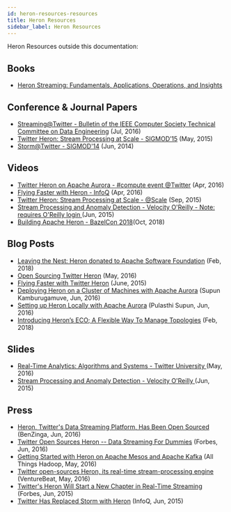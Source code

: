```yaml
---
id: heron-resources-resources
title: Heron Resources
sidebar_label: Heron Resources
---
```

<!--
    Licensed to the Apache Software Foundation (ASF) under one
    or more contributor license agreements.  See the NOTICE file
    distributed with this work for additional information
    regarding copyright ownership.  The ASF licenses this file
    to you under the Apache License, Version 2.0 (the
    "License"); you may not use this file except in compliance
    with the License.  You may obtain a copy of the License at
      http://www.apache.org/licenses/LICENSE-2.0
    Unless required by applicable law or agreed to in writing,
    software distributed under the License is distributed on an
    "AS IS" BASIS, WITHOUT WARRANTIES OR CONDITIONS OF ANY
    KIND, either express or implied.  See the License for the
    specific language governing permissions and limitations
    under the License.
-->

Heron Resources outside this documentation:

## Books

* [Heron Streaming: Fundamentals, Applications, Operations, and Insights](https://www.springer.com/us/book/9783030600938)

## Conference & Journal Papers

* [Streaming@Twitter - Bulletin of the IEEE Computer Society Technical Committee on Data Engineering](http://sites.computer.org/debull/A15dec/p15.pdf) (Jul, 2016)
* [Twitter Heron: Stream Processing at
  Scale - SIGMOD’15](http://dl.acm.org/citation.cfm?id=2742788) (May, 2015)
* [Storm@Twitter - SIGMOD'14](http://dl.acm.org/citation.cfm?id=2595641) (Jun, 2014)

## Videos

* [Twitter Heron on Apache Aurora - #compute event @Twitter](https://m.youtube.com/watch?v=ua0ufmr9sQI&feature=youtu.be) (Apr, 2016)
* [Flying Faster with Heron - InfoQ](http://www.infoq.com/presentations/twitter-heron) (Apr, 2016)
* [Twitter Heron: Stream Processing at
  Scale - @Scale](https://www.youtube.com/watch?v=pUaFOuGgmco) (Sep, 2015)
* [Stream Processing and Anomaly Detection - Velocity O'Reilly - Note: requires O'Reilly login ](
https://player.oreilly.com/videos/9781491927977?login=true)(Jun, 2015)
* [Building Apache Heron - BazelCon 2018](https://www.youtube.com/watch?v=yBTSfA4YDtY&t=1s)(Oct, 2018)

##  Blog Posts
* [Leaving the Nest: Heron donated to Apache Software Foundation](https://blog.twitter.com/engineering/en_us/topics/open-source/2018/heron-donated-to-apache-software-foundation.html) (Feb, 2018)
* [Open Sourcing Twitter Heron](https://blog.twitter.com/2016/open-sourcing-twitter-heron) (May, 2016)
* [Flying Faster with Twitter
  Heron](https://blog.twitter.com/2015/flying-faster-with-twitter-heron) (June, 2015)
* [Deploying Heron on a Cluster of Machines with Apache Aurora](http://streamanalytics.blogspot.com/2016/06/deploying-heron-on-cluster-of-machines.html) (Supun Kamburugamuve, Jun, 2016)
* [Setting up Heron Locally with Apache Aurora](http://pulasthisupun.blogspot.com/2016/06/setting-up-heron-cluster-with-apache.html) (Pulasthi Supun, Jun, 2016)
* [Introducing Heron’s ECO; A Flexible Way To Manage Topologies](https://1904labs.com/2018/02/14/introducing-herons-eco-flexible-way-manage-topologies/) (Feb, 2018)

## Slides

* [Real-Time Analytics: Algorithms and Systems - Twitter University ](
http://www.slideshare.net/arunkejariwal/real-time-analytics-algorithms-and-systems) (May, 2016)
* [Stream Processing and Anomaly Detection - Velocity O'Reilly ](http://www.slideshare.net/arunkejariwal/velocity-2015final)(Jun, 2015)

## Press 

* [Heron, Twitter's Data Streaming Platform, Has Been Open Sourced](http://www.benzinga.com/tech/16/06/8119962/heron-twitters-data-streaming-platform-has-been-open-sourced) (BenZinga, Jun, 2016)
* [Twitter Open Sources Heron -- Data Streaming For Dummies](http://www.forbes.com/sites/adrianbridgwater/2016/06/16/twitter-open-sources-heron-data-streaming-for-dummies/#6f8984319b50) (Forbes, Jun, 2016)
* [Getting Started with Heron on Apache Mesos and Apache Kafka](https://allthingshadoop.com/2016/05/30/getting-started-with-heron-on-apache-mesos-and-apache-kafka/) (All Things Hadoop, May, 2016)
* [Twitter open-sources Heron, its real-time stream-processing engine](http://venturebeat.com/2016/05/25/twitter-open-sources-heron-its-real-time-stream-processing-engine/) (VentureBeat, May, 2016)
* [Twitter's Heron Will Start a New Chapter in Real-Time Streaming](http://www.forbes.com/sites/janakirammsv/2015/06/08/twitters-heron-will-start-a-new-chapter-in-real-time-streaming/#62c8645b2306) (Forbes, Jun, 2015)
* [Twitter Has Replaced Storm with Heron](https://www.infoq.com/news/2015/06/twitter-storm-heron) (InfoQ, Jun, 2015)